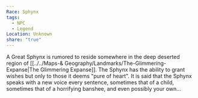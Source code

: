 ```yaml
---
Race: Sphynx
tags:
  - NPC
  - Legend
Location: Unknown
share: "true"
---
```


A Great Sphynx is rumored to reside somewhere in the deep deserted region of [[../../Maps-& Geography/Landmarks/The-Glimmering-Expanse|The Glimmering Expanse]]. The Sphynx has the ability to grant wishes but only to those it deems "pure of heart". It is said that the Sphynx speaks with a new voice every sentence, sometimes that of a child, sometimes that of a horrifying banshee, and even possibly your own...